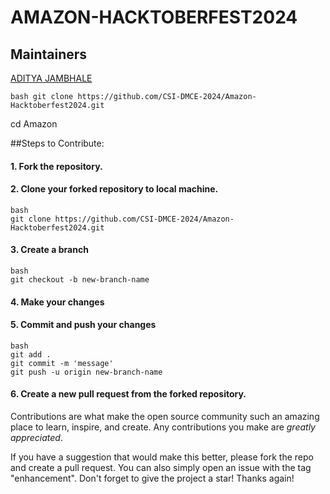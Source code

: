 # AMAZON-HACKTOBERFEST2024

## Maintainers

[ADITYA JAMBHALE](https://github.com/Aditya-jambhale)

```
bash git clone https://github.com/CSI-DMCE-2024/Amazon-Hacktoberfest2024.git
```

cd Amazon

##Steps to Contribute:

#### 1. Fork the repository.

#### 2. Clone your forked repository to local machine.

```
bash
git clone https://github.com/CSI-DMCE-2024/Amazon-Hacktoberfest2024.git
```

#### 3. Create a branch

```
bash
git checkout -b new-branch-name
```

#### 4. Make your changes

#### 5. Commit and push your changes

```
bash
git add .
git commit -m 'message'
git push -u origin new-branch-name
```

#### 6. Create a new pull request from the forked repository.

Contributions are what make the open source community such an amazing place to learn, inspire, and create. Any contributions you make are _greatly appreciated_.

If you have a suggestion that would make this better, please fork the repo and create a pull request. You can also simply open an issue with the tag "enhancement".
Don't forget to give the project a star! Thanks again!
